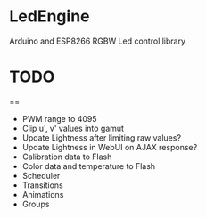 # LedEngine
Arduino and ESP8266 RGBW Led control library

# TODO
==
- PWM range to 4095
- Clip u', v' values into gamut
- Update Lightness after limiting raw values?
- Update Lightness in WebUI on AJAX response?
- Calibration data to Flash
- Color data and temperature to Flash
- Scheduler
- Transitions
- Animations
- Groups